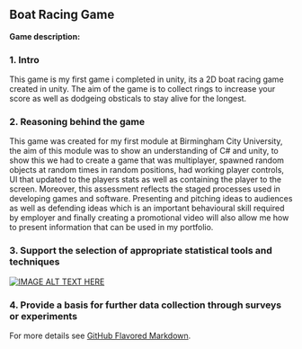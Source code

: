 ## Boat Racing Game 

**Game description:** 


### 1. Intro
This game is my first game i completed in unity, its a 2D boat racing game created in unity. The aim of the game is to collect rings to increase your score as well as dodgeing obsticals to stay alive for the longest.


### 2. Reasoning behind the game
This game was created for my first module at Birmingham City University, the aim of this module was to show an understanding of C# and unity, to show this we had to create a game that was multiplayer, spawned random objects at random times in random positions, had working player controls, UI that updated to the players stats as well as containing the player to the screen. Moreover, this assessment reflects the staged processes used in developing games and software. Presenting and pitching ideas to audiences as well as defending ideas which is an important behavioural skill required by employer and finally creating a promotional video will also allow me how to present information that can be used in my portfolio.  

### 3. Support the selection of appropriate statistical tools and techniques

[![IMAGE ALT TEXT HERE](https://img.youtube.com/vi/watch?v=AWWKvWtbemk/0.jpg)](https://www.youtube.com/watch?v=watch?v=AWWKvWtbemk)

### 4. Provide a basis for further data collection through surveys or experiments

For more details see [GitHub Flavored Markdown](https://guides.github.com/features/mastering-markdown/).


